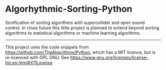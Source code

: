 # Algorhythmic-Sorting-Python

Sonification of sorting algorithms with supercollider and open sound control. 
In close future this little project is planned to extend beyond sorting algorithms to statistical algorithms or machine learning algorithms. 


----
This project uses the code snippets from https://github.com/TheAlgorithms/Python, which has a MIT licence, but is re-licenced with GPL GNU. See https://www.gnu.org/licenses/license-list.en.html#X11License 



